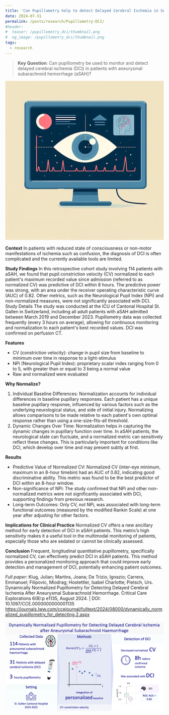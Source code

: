 ```yaml
---
title: 'Can Pupillometry help to detect Delayed Cerebral Ischemia in SAH?'
date: 2024-07-31
permalink: /posts/research/Pupillometry-DCI/
#header:
#  teaser: /pupillometry_dci/thumbnail.png
#  og_image: /pupillometry_dci/thumbnail.png
tags:
  - research
---
```


> **Key Question**: Can pupillometry be used to monitor and detect delayed cerebral ischemia (DCI) in patients with aneurysmal subarachnoid hemorrhage (aSAH)?

![Concept](/images/pupillometry_dci/thumbnail.png "Concept")

**Context** 
In patients with reduced state of consciousness or non-motor manifestations of ischemia such as confusion, the diagnosis of DCI is often complicated and the currently available tools are limited. 

**Study Findings** 
In this retrospective cohort study involving 114 patients with aSAH, we found that pupil constriction velocity (CV) normalized to each patient's maximum recorded value since admission (referred to as normalized CV) was predictive of DCI within 8 hours. The predictive power was strong, with an area under the receiver operating characteristic curve (AUC) of 0.82. Other metrics, such as the Neurological Pupil Index (NPi) and non-normalized measures, were not significantly associated with DCI.
Study Details The study was conducted at the ICU of Cantonal Hospital St. Gallen in Switzerland, including all adult patients with aSAH admitted between March 2019 and December 2023. Pupillometry data was collected frequently (every 3 hours on average), allowing for continuous monitoring and normalization to each patient's best recorded values. DCI was confirmed on perfusion CT. 

**Features** 
-	CV (constriction velocity): change in pupil size from baseline to minimum over time in response to a light-stimulus
-	NPi (Neurological Pupil Index):  proprietary scalar index ranging from 0 to 5, with greater than or equal to 3 being a normal value
-	Raw and normalized were evaluated

**Why Normalize?**
1. Individual Baseline Differences: Normalization accounts for individual differences in baseline pupillary responses. Each patient has a unique baseline pupillary response, influenced by various factors such as the underlying neurological status, and side of initial injury. Normalizing allows comparisons to be made relative to each patient's own optimal response rather than using a one-size-fits-all threshold.
2. Dynamic Changes Over Time: Normalization helps in capturing the dynamic changes in pupillary function over time. In aSAH patients, the neurological state can fluctuate, and a normalized metric can sensitively reflect these changes. This is particularly important for conditions like DCI, which develop over time and may present subtly at first.

**Results**
- Predictive Value of Normalized CV: Normalized CV (inter-eye minimum, maximum in an 8-hour timebin) had an AUC of 0.82, indicating good discriminative ability. This metric was found to be the best predictor of DCI within an 8-hour window.
- Non-significance of NPi: The study confirmed that NPi and other non-normalized metrics were not significantly associated with DCI, supporting findings from previous research.
- Long-term Outcomes: Only CV, not NPi, was associated with long-term functional outcomes (measured by the modified Rankin Scale) at one year after adjusting for other factors.

**Implications for Clinical Practice** 
Normalized CV offers a new ancillary method for early detection of DCI in aSAH patients. This metric’s high sensitivity makes it a useful tool in the multimodal monitoring of patients, especially those who are sedated or cannot be clinically assessed.

**Conclusion**
Frequent, longitudinal quantitative pupillometry, specifically normalized CV, can effectively predict DCI in aSAH patients. This method provides a personalized monitoring approach that could improve early detection and management of DCI, potentially enhancing patient outcomes.

_Full paper_: Klug, Julian; Martins, Joana; De Trizio, Ignazio; Carrera, Emmanuel; Filipovic, Miodrag; Hostettler, Isabel Charlotte; Pietsch, Urs. Dynamically Normalized Pupillometry for Detecting Delayed Cerebral Ischemia After Aneurysmal Subarachnoid Hemorrhage. Critical Care Explorations 6(8):p e1135, August 2024. | DOI: 10.1097/CCE.0000000000001135 
https://journals.lww.com/ccejournal/fulltext/2024/08000/dynamically_normalized_pupillometry_for_detecting.2.aspx 

![Graphical abstract](/images/pupillometry_dci/graphical_abstract.png "Graphical abstract")
